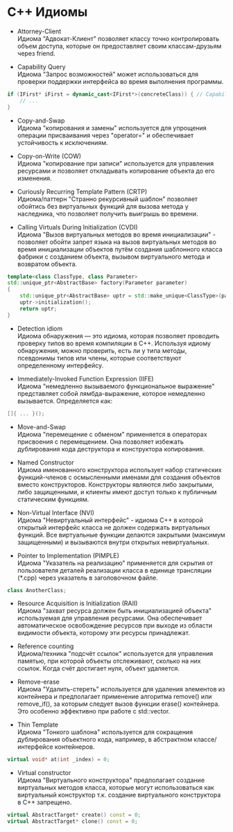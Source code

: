# C++ Идиомы

* Attorney-Client  
Идиома "Адвокат-Клиент" позволяет классу точно контролировать объем доступа, которые он предоставляет своим классам-друзьям через friend.

* Capability Query  
Идиома "Запрос возможностей" может использоваться для проверки поддержки интерфейса во время выполнения программы.
```cpp
if (IFirst* iFirst = dynamic_cast<IFirst*>(concreteClass)) { // Capability Query
    // ...
}
```

* Copy-and-Swap  
Идиома "копирования и замены" используется для упрощения операции присваивания через "operator=" и обеспечивает устойчивость к исключениям.

* Copy-on-Write (COW)  
Идиома "копирование при записи" используется для управления ресурсами и позволяет откладывать копирование объекта до его изменения.

* Curiously Recurring Template Pattern (CRTP)  
Идиома/паттерн "Странно рекурсивный шаблон" позволяет обойтись без виртуальных функций для вызова метода у наследника, что позволяет получить выигрышь во времени.

* Calling Virtuals During Initialization (CVDI)  
Идиома "Вызов виртуальных методов во время инициализации" - позволяет обойти запрет языка на вызов виртуальных методов во время инициализации объектов путём создания шаблонного класса фабрики с созданием объекта, вызывом виртуального метода и возвратом объекта.
```cpp
template<class ClassType, class Parameter>
std::unique_ptr<AbstractBase> factory(Parameter parameter)
{
    std::unique_ptr<AbstractBase> uptr = std::make_unique<ClassType>(parameter);
    uptr->initialization();
    return uptr;
}
```

* Detection idiom  
Идиома обнаружения — это идиома, которая позволяет проводить проверку типов во время компиляции в C++. Используя идиому обнаружения, можно проверить, есть ли у типа методы, псевдонимы типов или члены, которые соответствуют определенному интерфейсу.

* Immediately-Invoked Function Expression (IIFE)  
Идиома "немедленно вызываемого функциональное выражение" представляет собой лямбда-выражение, которое немедленно вызывается. Определяется как:
```cpp
[]{ ... }();
```

* Move-and-Swap  
Идиома "перемещение с обменом" применяется в операторах присвоения с перемещением. Она позволяет избежать дублирования кода деструктора и конструктора копирования.

* Named Constructor  
Идиома именованного конструктора использует набор статических функций-членов с осмысленными именами для создания объектов вместо конструкторов. Конструкторы являются либо закрытыми, либо защищенными, и клиенты имеют доступ только к публичным статическим функциям.

* Non-Virtual Interface (NVI)  
Идиома "Невиртуальный интерфейс" - идиома C++ в которой открытый интерфейс класса не должен содержать виртуальных функций. Все виртуальные функции делаются закрытыми (максимум защищенными) и вызываются внутри открытых невиртуальных.

* Pointer to Implementation (PIMPLE)  
Идиома "Указатель на реализацию" применяется для скрытия от пользователя деталей реализации класса в единице трансляции (*.cpp) через указатель в заголовочном файле.
```cpp
class AnotherClass;
```

* Resource Acquisition is Initialization (RAII)  
Идиома "захват ресурса должен быть инициализацией объекта" используемая для управления ресурсами. Она обеспечивает автоматическое освобождение ресурсов при выходе из области видимости объекта, которому эти ресурсы принадлежат.

* Reference counting  
Идиома/техника "подсчёт ссылок" используется для управления памятью, при которой объекты отслеживают, сколько на них ссылок. Когда счёт достигает нуля, объект удаляется.

* Remove-erase  
Идиома "Удалить-стереть" используется для удаления элементов из контейнера и предполагает применение алгоритма remove() или remove_if(), за которым следует вызов функции erase() контейнера. Это особенно эффективно при работе с std::vector.

* Thin Template  
Идиома "Тонкого шаблона" используется для сокращения дублирования объектного кода, например, в абстрактном классе/интерфейсе контейнеров.
```cpp
virtual void* at(int _index) = 0;
```

* Virtual сonstructor  
Идиома "Виртуального конструктора" предполагает создание виртуальных методов класса, которые могут использоваться как виртуальный конструктор т.к. создание виртуального конструктора в C++ запрещено.
```cpp
virtual AbstractTarget* create() const = 0;
virtual AbstractTarget* clone() const = 0;
```

